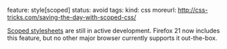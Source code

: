 feature: style[scoped]
status: avoid
tags:
kind: css
moreurl: http://css-tricks.com/saving-the-day-with-scoped-css/

[Scoped stylesheets](http://css-tricks.com/saving-the-day-with-scoped-css/) are still in active development. Firefox 21 now includes this feature, but no other major browser currently supports it out-the-box.

